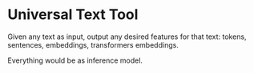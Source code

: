 # Universal Text Tool

Given any text as input, output any desired features for that text: tokens, sentences, embeddings, transformers embeddings.

Everything would be as inference model.
